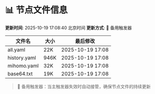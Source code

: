 # 📊 节点文件信息

**更新时间**: 2025-10-19 17:08:40 北京时间
**更新方式**: 🔄 备用触发器

| 文件名 | 大小 | 最后修改 |
|--------|------|----------|
| all.yaml | 22K | 2025-10-19 17:08 |
| history.yaml | 946K | 2025-10-19 17:08 |
| mihomo.yaml | 32K | 2025-10-19 17:08 |
| base64.txt | 19K | 2025-10-19 17:08 |

> 🔄 备用触发器：当主触发器失效时自动接管，确保节点文件的持续更新
